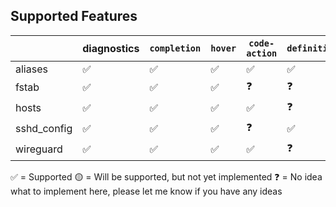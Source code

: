 ## Supported Features

|             | diagnostics | `completion` | `hover` | `code-action` | `definition` | `rename` | `signature-help` |
|-------------|-------------|--------------|---------|---------------|--------------|----------|------------------|
| aliases     | ✅           | ✅            | ✅       | ✅             | ✅            | ✅        | ✅                |
| fstab       | ✅           | ✅            | ✅       | ❓             | ❓            | ❓        | 🟡                |
| hosts       | ✅           | ✅            | ✅       | ✅             | ❓            | ❓        | 🟡                |
| sshd_config | ✅           | ✅            | ✅       | ❓             | ✅            | ❓        | 🟡                |
| wireguard   | ✅           | ✅            | ✅       | ✅             | ❓            | ❓        | 🟡                |

✅ = Supported
🟡 = Will be supported, but not yet implemented
❓ = No idea what to implement here, please let me know if you have any ideas

